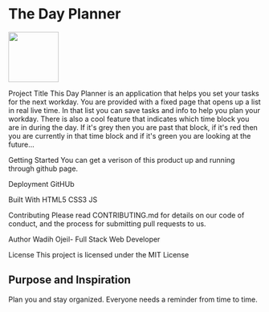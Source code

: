 # The Day Planner

<img src= (https://user-images.githubusercontent.com/60321934/82580850-bfc76100-9b5d-11ea-9ad8-3bb3a71708f5.png) width="100" height="100">


Project Title
This Day Planner is an application that helps you set your tasks for the next workday.
You are provided with a fixed page that opens up a list in real live time. In that list you can save 
tasks and info to help you plan your workday. There is also a cool feature that indicates which time block 
you are in during the day. If it's grey then you are past that block, if it's red then you are currently in 
that time block and if it's green you are looking at the future... 

Getting Started
You can get a verison of this product up and running through github
page.

Deployment
GitHUb

Built With
HTML5
CSS3
JS

Contributing
Please read CONTRIBUTING.md for details on our code of conduct, and the process for submitting pull requests to us.

Author
Wadih Ojeil- Full Stack Web Developer


License
This project is licensed under the MIT License


## Purpose and Inspiration
Plan you and stay organized. Everyone needs a reminder from time to time.








